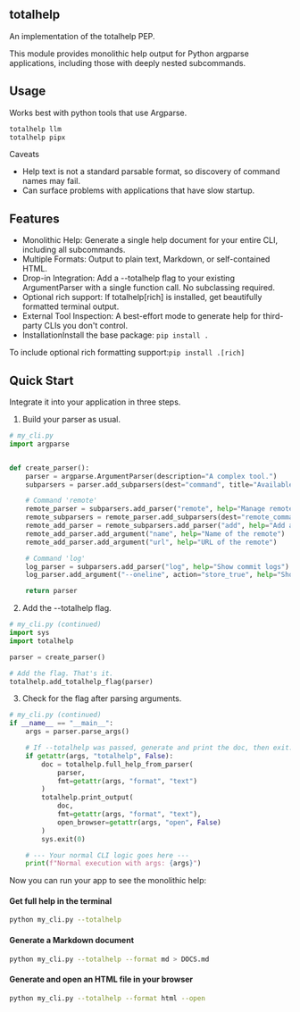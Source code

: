 ## totalhelp

An implementation of the totalhelp PEP. 

This module provides monolithic help output for Python argparse
applications, including those with deeply nested subcommands.


## Usage

Works best with python tools that use Argparse. 

```bash
totalhelp llm
totalhelp pipx
```

Caveats

- Help text is not a standard parsable format, so discovery of command names may fail.
- Can surface problems with applications that have slow startup.

## Features

- Monolithic Help: Generate a single help document
for your entire CLI, including all subcommands.
- Multiple Formats: Output to plain text, Markdown, or self-contained
HTML.
- Drop-in Integration: Add a --totalhelp flag to your existing ArgumentParser with a single function call. No
subclassing required.
- Optional rich support: If totalhelp[rich] is installed, get beautifully formatted terminal
output.
- External Tool Inspection: A best-effort mode to generate help for third-party CLIs you don't
control.
- InstallationInstall the base package: `pip install .`

To include optional rich formatting support:`pip install .[rich]`

## Quick Start

Integrate it into your application in three steps.

1. Build your parser as usual.

```python
# my_cli.py
import argparse


def create_parser():
    parser = argparse.ArgumentParser(description="A complex tool.")
    subparsers = parser.add_subparsers(dest="command", title="Available Commands")

    # Command 'remote'
    remote_parser = subparsers.add_parser("remote", help="Manage remotes")
    remote_subparsers = remote_parser.add_subparsers(dest="remote_command")
    remote_add_parser = remote_subparsers.add_parser("add", help="Add a remote")
    remote_add_parser.add_argument("name", help="Name of the remote")
    remote_add_parser.add_argument("url", help="URL of the remote")

    # Command 'log'
    log_parser = subparsers.add_parser("log", help="Show commit logs")
    log_parser.add_argument("--oneline", action="store_true", help="Show logs in a compact format")

    return parser
```

2. Add the --totalhelp flag.

```python
# my_cli.py (continued)
import sys
import totalhelp

parser = create_parser()

# Add the flag. That's it.
totalhelp.add_totalhelp_flag(parser)
```

3. Check for the flag after parsing arguments.

```python
# my_cli.py (continued)
if __name__ == "__main__":
    args = parser.parse_args()

    # If --totalhelp was passed, generate and print the doc, then exit.
    if getattr(args, "totalhelp", False):
        doc = totalhelp.full_help_from_parser(
            parser,
            fmt=getattr(args, "format", "text")
        )
        totalhelp.print_output(
            doc,
            fmt=getattr(args, "format", "text"),
            open_browser=getattr(args, "open", False)
        )
        sys.exit(0)

    # --- Your normal CLI logic goes here ---
    print(f"Normal execution with args: {args}")
```

Now you can run your app to see the monolithic help:

#### Get full help in the terminal

```bash
python my_cli.py --totalhelp
```

#### Generate a Markdown document

```bash
python my_cli.py --totalhelp --format md > DOCS.md
```

#### Generate and open an HTML file in your browser

```bash
python my_cli.py --totalhelp --format html --open
```